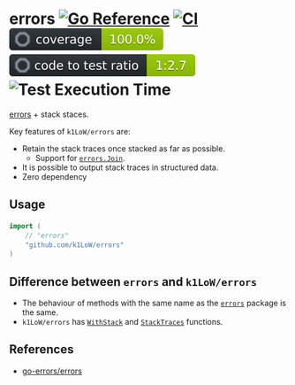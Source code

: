 # errors [![Go Reference](https://pkg.go.dev/badge/github.com/k1LoW/errors.svg)](https://pkg.go.dev/github.com/k1LoW/errors) [![CI](https://github.com/k1LoW/errors/actions/workflows/ci.yml/badge.svg)](https://github.com/k1LoW/errors/actions/workflows/ci.yml) ![Coverage](https://raw.githubusercontent.com/k1LoW/octocovs/main/badges/k1LoW/errors/coverage.svg) ![Code to Test Ratio](https://raw.githubusercontent.com/k1LoW/octocovs/main/badges/k1LoW/errors/ratio.svg) ![Test Execution Time](https://raw.githubusercontent.com/k1LoW/octocovs/main/badges/k1LoW/errors/time.svg)

[errors](https://pkg.go.dev/errors) + stack staces.

Key features of `k1LoW/errors` are:

- Retain the stack traces once stacked as far as possible.
    - Support for [`errors.Join`](https://pkg.go.dev/errors#Join).
- It is possible to output stack traces in structured data.
- Zero dependency

## Usage

```go
import (
    // "errors"
    "github.com/k1LoW/errors"
)
```

## Difference between `errors` and `k1LoW/errors`

- The behaviour of methods with the same name as the [`errors`](https://pkg.go.dev/errors) package is the same.
- `k1LoW/errors` has [`WithStack`](https://pkg.go.dev/github.com/k1LoW/errors#WithStack) and [`StackTraces`](https://pkg.go.dev/github.com/k1LoW/errors#StackTraces) functions.

## References

- [go-errors/errors](https://github.com/go-errors/errors)
